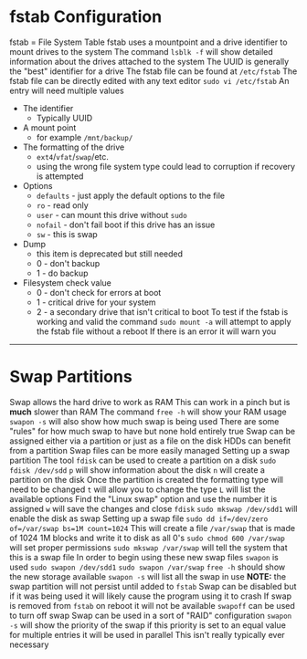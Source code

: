 # fstab Configuration
fstab = File System Table
fstab uses a mountpoint and a drive identifier to mount drives to the system
The command `lsblk -f` will show detailed information about the drives attached to the system
The UUID is generally the "best" identifier for a drive 
The fstab file can be found at `/etc/fstab`
The fstab file can be directly edited with any text editor
    `sudo vi /etc/fstab`
An entry will need multiple values
- The identifier 
    - Typically UUID
- A mount point 
    - for example `/mnt/backup/`
- The formatting of the drive
    - `ext4`/`vfat`/`swap`/etc.
    - using the wrong file system type could lead to corruption if recovery is attempted
- Options
    - `defaults` - just apply the default options to the file
    - `ro` - read only
    - `user` - can mount this drive without `sudo`
    - `nofail` - don't fail boot if this drive has an issue
    - `sw` - this is swap
- Dump 
    - this item is deprecated but still needed
    - 0 - don't backup
    - 1 - do backup
- Filesystem check value
    - 0 - don't check for errors at boot
    - 1 - critical drive for your system
    - 2 - a secondary drive that isn't critical to boot
To test if the fstab is working and valid the command `sudo mount -a` will attempt to apply the fstab file without a reboot
    If there is an error it will warn you

---
# Swap Partitions
Swap allows the hard drive to work as RAM
    This can work in a pinch but is **much** slower than RAM
The command `free -h` will show your RAM usage
    `swapon -s` will also show how much swap is being used
There are some "rules" for how much swap to have but none hold entirely true
Swap can be assigned either via a partition or just as a file on the disk
    HDDs can benefit from a partition 
    Swap files can be more easily managed
Setting up a swap partition
    The tool `fdisk` can be used to create a partition on a disk
        `sudo fdisk /dev/sdd`
        `p` will show information about the disk
        `n` will create a partition on the disk
        Once the partition is created the formatting type will need to be changed
        `t` will allow you to change the type
        `L` will list the available options
        Find the "Linux swap" option and use the number it is assigned
        `w` will save the changes and close `fdisk`
    `sudo mkswap /dev/sdd1` will enable the disk as swap
Setting up a swap file
    `sudo dd if=/dev/zero of=/var/swap bs=1M count=1024`
        This will create a file `/var/swap` that is made of 1024 1M blocks and write it to disk as all 0's
    `sudo chmod 600 /var/swap` will set proper permissions
    `sudo mkswap /var/swap` will tell the system that this is a swap file
In order to begin using these new swap files `swapon` is used
    `sudo swapon /dev/sdd1`
    `sudo swapon /var/swap`
    `free -h` should show the new storage available
    `swapon -s` will list all the swap in use
    **NOTE:** the swap partition will not persist until added to `fstab`
Swap can be disabled but if it was being used it will likely cause the program using it to crash 
    If swap is removed from `fstab` on reboot it will not be available
    `swapoff` can be used to turn off swap
Swap can be used in a sort of "RAID" configuration
    `swapon -s` will show the priority of the swap
    if this priority is set to an equal value for multiple entries it will be used in parallel
        This isn't really typically ever necessary
